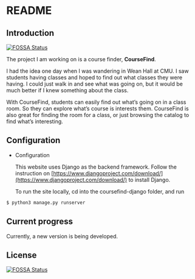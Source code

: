 # README #


## Introduction
[![FOSSA Status](https://app.fossa.io/api/projects/git%2Bgithub.com%2Fjustinchuby%2Fcmu-coursefind.svg?type=shield)](https://app.fossa.io/projects/git%2Bgithub.com%2Fjustinchuby%2Fcmu-coursefind?ref=badge_shield)


The project I am working on is a course finder, **CourseFind**.

I had the idea one day when I was wandering in Wean Hall at CMU. I saw students having classes and hoped to find out what classes they were having. I could just walk in and see what was going on, but it would be much better if I knew something about the class.

With CourseFind, students can easily find out what’s going on in a class room. So they can explore what’s course is interests them. CourseFind is also great for finding the room for a class, or just browsing the catalog to find what’s interesting.


## Configuration


* Configuration

    This website uses Django as the backend framework. Follow the instruction on [https://www.djangoproject.com/download/](https://www.djangoproject.com/download/) to install Django.

    To run the site locally, cd into the coursefind-django folder, and run

```bash
$ python3 manage.py runserver
```

## Current progress

Currently, a new version is being developed.


## License
[![FOSSA Status](https://app.fossa.io/api/projects/git%2Bgithub.com%2Fjustinchuby%2Fcmu-coursefind.svg?type=large)](https://app.fossa.io/projects/git%2Bgithub.com%2Fjustinchuby%2Fcmu-coursefind?ref=badge_large)